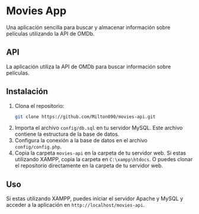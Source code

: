 # Movies App

Una aplicación sencilla para buscar y almacenar información sobre películas utilizando la API de OMDb.

## API

La aplicación utiliza la API de OMDb para buscar información sobre películas. 

## Instalación

1. Clona el repositorio:
   ```bash
   git clone https://github.com/Milton090/movies-api.git
   ```
2. Importa el archivo `config/db.sql` en tu servidor MySQL. Este archivo contiene la estructura de la base de datos.
3. Configura la conexión a la base de datos en el archivo `config/config.php`.
4. Copia la carpeta `movies-api` en la carpeta de tu servidor web. Si estas utilizando XAMPP, copia la carpeta en `C:\xampp\htdocs`. O puedes clonar el repositorio directamente en la carpeta de tu servidor web.


## Uso

Si estas utilizando XAMPP, puedes iniciar el servidor Apache y MySQL y acceder a la aplicación en `http://localhost/movies-api`.
